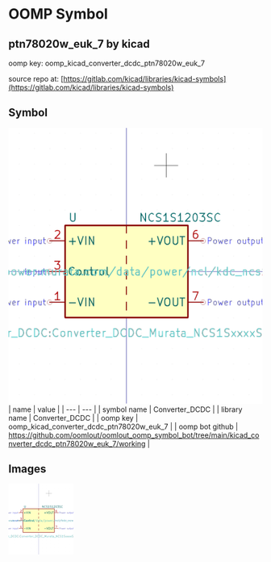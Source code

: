 # OOMP Symbol  
## ptn78020w_euk_7  by kicad  
  
oomp key: oomp_kicad_converter_dcdc_ptn78020w_euk_7  
  
source repo at: [https://gitlab.com/kicad/libraries/kicad-symbols](https://gitlab.com/kicad/libraries/kicad-symbols)  
## Symbol  
  
[![working.png](working_600.png)](working.png)  
| name | value | 
| --- | --- | 
| symbol name | Converter_DCDC | 
| library name | Converter_DCDC | 
| oomp key | oomp_kicad_converter_dcdc_ptn78020w_euk_7 | 
| oomp bot github | https://github.com/oomlout/oomlout_oomp_symbol_bot/tree/main/kicad_converter_dcdc_ptn78020w_euk_7/working | 
## Images  
  
[![working.png](working_140.png)](working.png)  
